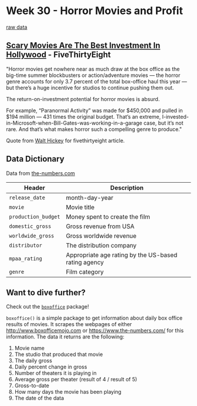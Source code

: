 # Week 30 - Horror Movies and Profit

[raw data](https://github.com/rfordatascience/tidytuesday/blob/master/data/2018-10-23/movie_profit.csv)

## [Scary Movies Are The Best Investment In Hollywood](https://fivethirtyeight.com/features/scary-movies-are-the-best-investment-in-hollywood/) - FiveThirtyEight

"Horror movies get nowhere near as much draw at the box office as the big-time summer blockbusters or action/adventure movies — the horror genre accounts for only 3.7 percent of the total box-office haul this year — but there’s a huge incentive for studios to continue pushing them out.

The return-on-investment potential for horror movies is absurd.

For example, “Paranormal Activity” was made for $450,000 and pulled in $194 million — 431 times the original budget. That’s an extreme, I-invested-in-Microsoft-when-Bill-Gates-was-working-in-a-garage case, but it’s not rare. And that’s what makes horror such a compelling genre to produce."

Quote from [Walt Hickey](https://twitter.com/WaltHickey) for fivethirtyeight article.

## Data Dictionary
Data from [the-numbers.com](https://www.the-numbers.com/)

Header | Description
---|---------
`release_date` | month-day-year
`movie` | Movie title
`production_budget` | Money spent to create the film
`domestic_gross` | Gross revenue from USA
`worldwide_gross` | Gross worldwide revenue
`distributor` | The distribution company
`mpaa_rating` | Appropriate age rating by the US-based rating agency
`genre` | Film category

## Want to dive further?

Check out the [`boxoffice`](https://cran.r-project.org/web/packages/boxoffice/vignettes/Using-boxoffice.html) package!

`boxoffice()` is a simple package to get information about daily box office results of movies. It scrapes the webpages of either http://www.boxofficemojo.com or https://www.the-numbers.com/ for this information. The data it returns are the following:

1. Movie name
2. The studio that produced that movie
3. The daily gross
4. Daily percent change in gross
5. Number of theaters it is playing in
6. Average gross per theater (result of 4 / result of 5)
7. Gross-to-date
8. How many days the movie has been playing
9. The date of the data
